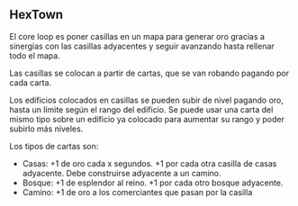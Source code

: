 ## HexTown

El core loop es poner casillas en un mapa para generar oro gracias a sinergias con las casillas adyacentes y seguir avanzando hasta rellenar todo el mapa.

Las casillas se colocan a partir de cartas, que se van robando pagando por cada carta.

Los edificios colocados en casillas se pueden subir de nivel pagando oro, hasta un límite según el rango del edificio. Se puede usar una carta del mismo tipo sobre un edificio ya colocado para aumentar su rango y poder subirlo más niveles.

Los tipos de cartas son:

- Casas: +1 de oro cada x segundos. +1 por cada otra casilla de casas adyacente. Debe construirse adyacente a un camino.
- Bosque: +1 de esplendor al reino. +1 por cada otro bosque adyacente.
- Camino: +1 de oro a los comerciantes que pasan por la casilla
